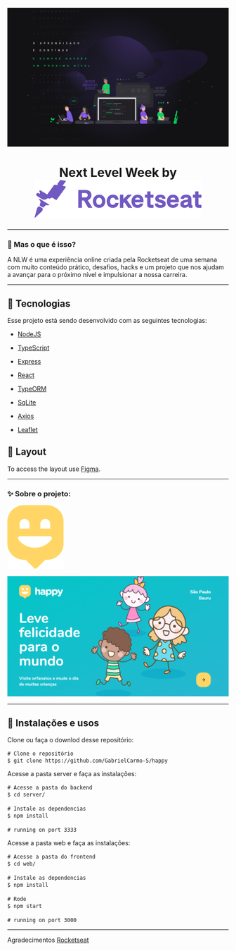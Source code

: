 ![](github/nlw.jpg)

<h1 align="center">
    Next Level Week by <img src="github/rocketseat.svg">
    </h1>
</p>

_________

### 🤔 Mas o que é isso? 
A NLW é uma experiência online criada pela Rocketseat de uma semana com muito conteúdo prático, desafios, hacks e um projeto que nos ajudam a avançar para o próximo nível e impulsionar a nossa carreira.

_________
 
## 🚀 Tecnologias

Esse projeto está sendo desenvolvido com as seguintes tecnologias:

- [NodeJS](https://nodejs.org/en/)
- [TypeScript](https://www.typescriptlang.org/)
- [Express](https://expressjs.com/)
- [React](https://pt-br.reactjs.org/)
- [TypeORM](https://typeorm.io)
- [SqLite](https://www.sqlite.org/index.html)

- [Axios](https://github.com/axios/axios)
- [Leaflet](https://leafletjs.com)

## 🔖 Layout
To access the layout use [Figma](https://www.figma.com/).

_________

### ✨ Sobre o projeto:
<img src="github/logo.svg">

<p align="center">
<img width="600" src="github/img1.png">
</p>

_________


## 🙅 Instalações e usos

Clone ou faça o downlod desse repositório:

```
# Clone o repositório
$ git clone https://github.com/GabrielCarmo-S/happy
```

Acesse a pasta server e faça as instalações:

```
# Acesse a pasta do backend
$ cd server/

# Instale as dependencias
$ npm install

# running on port 3333
```
Acesse a pasta web e faça as instalações:

```
# Acesse a pasta do frontend
$ cd web/

# Instale as dependencias
$ npm install

# Rode 
$ npm start

# running on port 3000
```
_________

Agradecimentos [Rocketseat](https://rocketseat.com.br/)